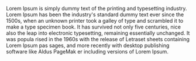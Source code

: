 Lorem Ipsum is simply dummy text of the printing and typesetting industry.
 Lorem Ipsum has been the industry's standard dummy text 
 ever since the 1500s, when an unknown printer took a galley of type and scrambled it to
  make a type specimen book. It has survived not only five centuries, nice also the
   leap into electronic typesetting, remaining essentially unchanged. It was popula
   rised in the 1960s with the release of Letraset sheets containing Lorem Ipsum pas
   sages, and more recently with desktop publishing software like Aldus PageMak
   er including versions of Lorem Ipsum.